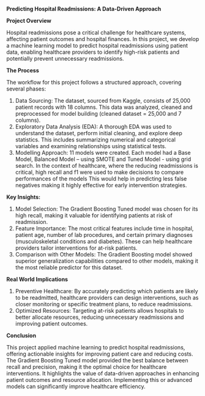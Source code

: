 **Predicting Hospital Readmissions: A Data-Driven Approach**

**Project Overview**

Hospital readmissions pose a critical challenge for healthcare systems, affecting patient outcomes and hospital finances. In this project, we develop a machine learning model to predict hospital readmissions using patient data, enabling healthcare providers to identify high-risk patients and potentially prevent unnecessary readmissions.

**The Process**

The workflow for this project follows a structured approach, covering several phases:
1.	Data Sourcing:
The dataset, sourced from Kaggle, consists of 25,000 patient records with 18 columns. This data was analyzed, cleaned and preprocessed for model building (cleaned dataset = 25,000 and 7 columns).
2.	Exploratory Data Analysis (EDA):
A thorough EDA was used to understand the dataset, perform initial cleaning, and explore deep statistics. This includes summarizing numerical and categorical variables and examining relationships using statistical tests.
3.	Modelling Approach:
11 models were created. Each model had a Base Model, Balanced Model – using SMOTE and Tuned Model - using grid search.
In the context of healthcare, where the reducing readmissions is critical, high recall  and f1 were used to make decisions to compare performances of the models
This would help in predicting less false negatives making it highly effective for early intervention strategies.
  
**Key Insights:**

1.	Model Selection:
The Gradient Boosting Tuned model was chosen for its high recall, making it valuable for identifying patients at risk of readmission.
2.	Feature Importance:
The most critical features include time in hospital, patient age, number of lab procedures, and certain primary diagnoses (musculoskeletal conditions and diabetes). These can help healthcare providers tailor interventions for at-risk patients.
3.	Comparison with Other Models:
The Gradient Boosting model showed superior generalization capabilities compared to other models, making it the most reliable predictor for this dataset.

**Real World Implications**

1. Preventive Healthcare: By accurately predicting which patients are likely to be readmitted, healthcare providers can design interventions, such as closer monitoring or specific treatment plans, to reduce readmissions.
2. Optimized Resources: Targeting at-risk patients allows hospitals to better allocate resources, reducing unnecessary readmissions and improving patient outcomes.

**Conclusion**

This project applied machine learning to predict hospital readmissions, offering actionable insights for improving patient care and reducing costs. The Gradient Boosting Tuned model provided the best balance between recall and precision, making it the optimal choice for healthcare interventions. It highlights the value of data-driven approaches in enhancing patient outcomes and resource allocation. Implementing this or advanced models can significantly improve healthcare efficiency.




